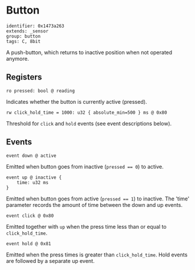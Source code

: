 # Button

    identifier: 0x1473a263
    extends: _sensor
    group: button
    tags: C, 8bit

A push-button, which returns to inactive position when not operated anymore.

## Registers

    ro pressed: bool @ reading

Indicates whether the button is currently active (pressed).

    rw click_hold_time = 1000: u32 { absolute_min=500 } ms @ 0x80

Threshold for `click` and `hold` events (see event descriptions below).

## Events

    event down @ active

Emitted when button goes from inactive (`pressed == 0`) to active.

    event up @ inactive { 
        time: u32 ms 
    } 

Emitted when button goes from active (`pressed == 1`) to inactive. The 'time' parameter 
records the amount of time between the down and up events.

    event click @ 0x80

Emitted together with `up` when the press time less than or equal to `click_hold_time`.

    event hold @ 0x81

Emitted when the press times is greater than `click_hold_time`. Hold events are followed by a separate up event.
